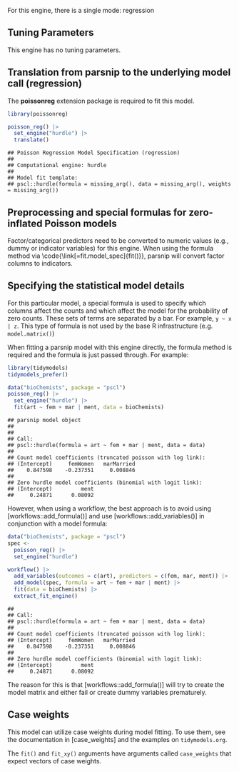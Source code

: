 


For this engine, there is a single mode: regression

## Tuning Parameters

This engine has no tuning parameters. 

## Translation from parsnip to the underlying model call  (regression)

The **poissonreg** extension package is required to fit this model.


``` r
library(poissonreg)

poisson_reg() |>
  set_engine("hurdle") |>
  translate()
```

```
## Poisson Regression Model Specification (regression)
## 
## Computational engine: hurdle 
## 
## Model fit template:
## pscl::hurdle(formula = missing_arg(), data = missing_arg(), weights = missing_arg())
```

## Preprocessing and special formulas for zero-inflated Poisson models


Factor/categorical predictors need to be converted to numeric values (e.g., dummy or indicator variables) for this engine. When using the formula method via \\code{\\link[=fit.model_spec]{fit()}}, parsnip will convert factor columns to indicators.

## Specifying the statistical model details

For this particular model, a special formula is used to specify which columns affect the counts and which affect the model for the probability of zero counts. These sets of terms are separated by a bar. For example, `y ~ x | z`. This type of formula is not used by the base R infrastructure (e.g. `model.matrix()`)

When fitting a parsnip model with this engine directly, the formula method is required and the formula is just passed through. For example:




``` r
library(tidymodels)
tidymodels_prefer()

data("bioChemists", package = "pscl")
poisson_reg() |> 
  set_engine("hurdle") |> 
  fit(art ~ fem + mar | ment, data = bioChemists)
```

```
## parsnip model object
## 
## 
## Call:
## pscl::hurdle(formula = art ~ fem + mar | ment, data = data)
## 
## Count model coefficients (truncated poisson with log link):
## (Intercept)     femWomen   marMarried  
##    0.847598    -0.237351     0.008846  
## 
## Zero hurdle model coefficients (binomial with logit link):
## (Intercept)         ment  
##     0.24871      0.08092
```

However, when using a workflow, the best approach is to avoid using [workflows::add_formula()] and use [workflows::add_variables()] in conjunction with a model formula:


``` r
data("bioChemists", package = "pscl")
spec <- 
  poisson_reg() |> 
  set_engine("hurdle")

workflow() |> 
  add_variables(outcomes = c(art), predictors = c(fem, mar, ment)) |> 
  add_model(spec, formula = art ~ fem + mar | ment) |> 
  fit(data = bioChemists) |> 
  extract_fit_engine()
```

```
## 
## Call:
## pscl::hurdle(formula = art ~ fem + mar | ment, data = data)
## 
## Count model coefficients (truncated poisson with log link):
## (Intercept)     femWomen   marMarried  
##    0.847598    -0.237351     0.008846  
## 
## Zero hurdle model coefficients (binomial with logit link):
## (Intercept)         ment  
##     0.24871      0.08092
```

The reason for this is that [workflows::add_formula()] will try to create the model matrix and either fail or create dummy variables prematurely. 

## Case weights


This model can utilize case weights during model fitting. To use them, see the documentation in [case_weights] and the examples on `tidymodels.org`. 

The `fit()` and `fit_xy()` arguments have arguments called `case_weights` that expect vectors of case weights. 
